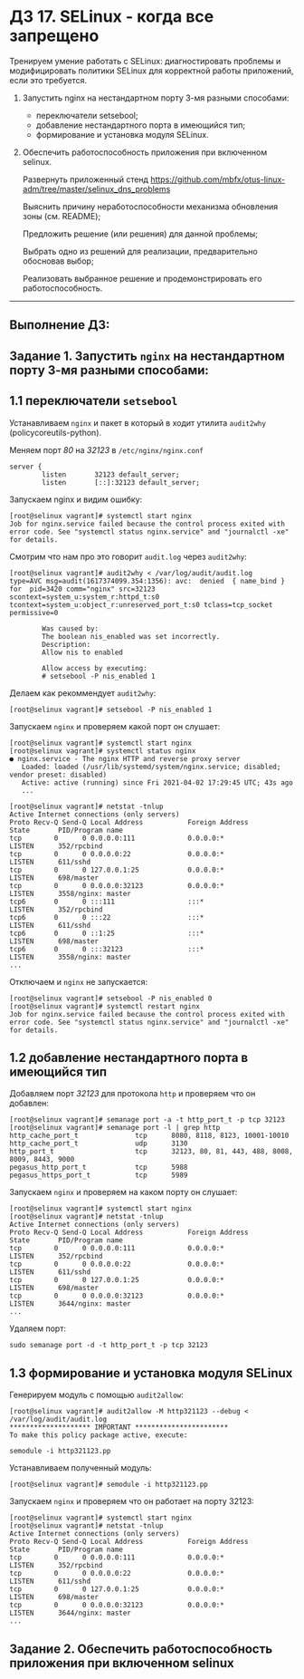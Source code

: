# ДЗ 17. SELinux - когда все запрещено
Тренируем умение работать с SELinux: диагностировать проблемы и модифицировать политики SELinux для корректной работы приложений, если это требуется.

1. Запустить nginx на нестандартном порту 3-мя разными способами:
    * переключатели setsebool;
    * добавление нестандартного порта в имеющийся тип;
    * формирование и установка модуля SELinux.
2. Обеспечить работоспособность приложения при включенном selinux.

    Развернуть приложенный стенд https://github.com/mbfx/otus-linux-adm/tree/master/selinux_dns_problems

    Выяснить причину неработоспособности механизма обновления зоны (см. README);

    Предложить решение (или решения) для данной проблемы;

    Выбрать одно из решений для реализации, предварительно обосновав выбор;

    Реализовать выбранное решение и продемонстрировать его работоспособность.
 ---
## Выполнение ДЗ:

## Задание 1. Запустить `nginx` на нестандартном порту 3-мя разными способами: 
    
##   1.1 переключатели `setsebool` 

   Устанавливаем `nginx` и пакет в который в ходит утилита `audit2why` (policycoreutils-python).
 
   Меняем порт *80* на *32123* в `/etc/nginx/nginx.conf`
```
server {
        listen       32123 default_server;
        listen       [::]:32123 default_server;
```
Запускаем nginx и видим ошибку:
```
[root@selinux vagrant]# systemctl start nginx
Job for nginx.service failed because the control process exited with error code. See "systemctl status nginx.service" and "journalctl -xe" for details.
```
Смотрим что нам про это говорит `audit.log` через `audit2why`:
```
[root@selinux vagrant]# audit2why < /var/log/audit/audit.log
type=AVC msg=audit(1617374099.354:1356): avc:  denied  { name_bind } for  pid=3420 comm="nginx" src=32123 scontext=system_u:system_r:httpd_t:s0 tcontext=system_u:object_r:unreserved_port_t:s0 tclass=tcp_socket permissive=0

        Was caused by:
        The boolean nis_enabled was set incorrectly.
        Description:
        Allow nis to enabled

        Allow access by executing:
        # setsebool -P nis_enabled 1
```
Делаем как рекоммендует `audit2why`:
```
[root@selinux vagrant]# setsebool -P nis_enabled 1
```
Запускаем `nginx` и проверяем какой порт он слушает:
```
[root@selinux vagrant]# systemctl start nginx
[root@selinux vagrant]# systemctl status nginx
● nginx.service - The nginx HTTP and reverse proxy server
   Loaded: loaded (/usr/lib/systemd/system/nginx.service; disabled; vendor preset: disabled)
   Active: active (running) since Fri 2021-04-02 17:29:45 UTC; 43s ago
   ...
```
```
[root@selinux vagrant]# netstat -tnlup
Active Internet connections (only servers)
Proto Recv-Q Send-Q Local Address           Foreign Address         State       PID/Program name
tcp        0      0 0.0.0.0:111             0.0.0.0:*               LISTEN      352/rpcbind
tcp        0      0 0.0.0.0:22              0.0.0.0:*               LISTEN      611/sshd
tcp        0      0 127.0.0.1:25            0.0.0.0:*               LISTEN      698/master
tcp        0      0 0.0.0.0:32123           0.0.0.0:*               LISTEN      3558/nginx: master
tcp6       0      0 :::111                  :::*                    LISTEN      352/rpcbind
tcp6       0      0 :::22                   :::*                    LISTEN      611/sshd
tcp6       0      0 ::1:25                  :::*                    LISTEN      698/master
tcp6       0      0 :::32123                :::*                    LISTEN      3558/nginx: master
...
```
Отключаем и `nginx` не запускается:
```
[root@selinux vagrant]# setsebool -P nis_enabled 0
[root@selinux vagrant]# systemctl restart nginx
Job for nginx.service failed because the control process exited with error code. See "systemctl status nginx.service" and "journalctl -xe" for details.
```
## 1.2 добавление нестандартного порта в имеющийся тип
Добавляем порт *32123* для протокола `http` и проверяем что он добавлен:
```
[root@selinux vagrant]# semanage port -a -t http_port_t -p tcp 32123
[root@selinux vagrant]# semanage port -l | grep http
http_cache_port_t              tcp      8080, 8118, 8123, 10001-10010
http_cache_port_t              udp      3130
http_port_t                    tcp      32123, 80, 81, 443, 488, 8008, 8009, 8443, 9000
pegasus_http_port_t            tcp      5988
pegasus_https_port_t           tcp      5989
```
Запускаем `nginx` и проверяем на каком порту он слушает:
```
[root@selinux vagrant]# systemctl start nginx
[root@selinux vagrant]# netstat -tnlup
Active Internet connections (only servers)
Proto Recv-Q Send-Q Local Address           Foreign Address         State       PID/Program name
tcp        0      0 0.0.0.0:111             0.0.0.0:*               LISTEN      352/rpcbind
tcp        0      0 0.0.0.0:22              0.0.0.0:*               LISTEN      611/sshd
tcp        0      0 127.0.0.1:25            0.0.0.0:*               LISTEN      698/master
tcp        0      0 0.0.0.0:32123           0.0.0.0:*               LISTEN      3644/nginx: master
...
```
Удаляем порт:
```
sudo semanage port -d -t http_port_t -p tcp 32123
```
## 1.3 формирование и установка модуля SELinux
Генерируем модуль с помощью `audit2allow`:
```
[root@selinux vagrant]# audit2allow -M http321123 --debug < /var/log/audit/audit.log
******************** IMPORTANT ***********************
To make this policy package active, execute:

semodule -i http321123.pp
```
Устанавливаем полученный модуль:
```
[root@selinux vagrant]# semodule -i http321123.pp
```
Запускаем `nginx` и проверяем что он работает на порту 32123:
```
[root@selinux vagrant]# systemctl start nginx
[root@selinux vagrant]# netstat -tnlup
Active Internet connections (only servers)
Proto Recv-Q Send-Q Local Address           Foreign Address         State       PID/Program name
tcp        0      0 0.0.0.0:111             0.0.0.0:*               LISTEN      352/rpcbind
tcp        0      0 0.0.0.0:22              0.0.0.0:*               LISTEN      611/sshd
tcp        0      0 127.0.0.1:25            0.0.0.0:*               LISTEN      698/master
tcp        0      0 0.0.0.0:32123           0.0.0.0:*               LISTEN      3644/nginx: master
...
```
## Задание 2. Обеспечить работоспособность приложения при включенном selinux
